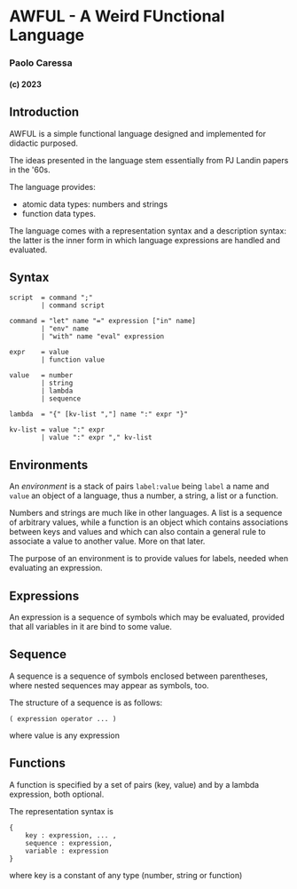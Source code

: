 # AWFUL - A Weird FUnctional Language

### Paolo Caressa

#### (c) 2023

## Introduction

AWFUL is a simple functional language designed and implemented for didactic purposed.

The ideas presented in the language stem essentially from PJ Landin papers in the '60s.

The language provides:

- atomic data types: numbers and strings
- function data types.

The language comes with a representation syntax and a description syntax: the latter is the inner form in which language expressions are handled and evaluated.

## Syntax

```
script  = command ";"
        | command script

command = "let" name "=" expression ["in" name]
        | "env" name
        | "with" name "eval" expression

expr    = value
        | function value

value   = number
        | string
        | lambda
        | sequence

lambda  = "{" [kv-list ","] name ":" expr "}"

kv-list = value ":" expr
        | value ":" expr "," kv-list

```

## Environments

An *environment* is a stack of pairs `label:value` being `label` a name and `value` an object of a language, thus a number, a string, a list or a function.

Numbers and strings are much like in other languages. A list is a sequence of arbitrary values, while a function is an object which contains associations between keys and values and which can also contain a general rule to associate a value to another value. More on that later.

The purpose of an environment is to provide values for labels, needed when evaluating an expression.


## Expressions

An expression is a sequence of symbols which may be evaluated, provided that all variables in it are bind to some value.


## Sequence

A sequence is a sequence of symbols enclosed between parentheses, where nested sequences may appear as symbols, too.

The structure of a sequence is as follows:

    ( expression operator ... )

where value is any expression

## Functions

A function is specified by a set of pairs (key, value) and by a lambda expression, both optional.

The representation syntax is

    {
        key : expression, ... ,
        sequence : expression,
        variable : expression
    }

where key is a constant of any type (number, string or function)

